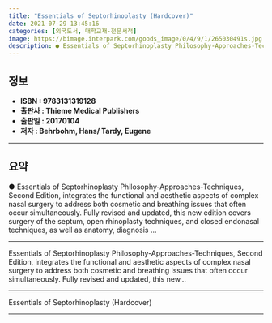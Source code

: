 ```yaml
---
title: "Essentials of Septorhinoplasty (Hardcover)"
date: 2021-07-29 13:45:16
categories: [외국도서, 대학교재-전문서적]
image: https://bimage.interpark.com/goods_image/0/4/9/1/265030491s.jpg
description: ● Essentials of Septorhinoplasty Philosophy-Approaches-Techniques, Second Edition, integrates the functional and aesthetic aspects of complex nasal surgery to
---
```


## **정보**

- **ISBN : 9783131319128**
- **출판사 : Thieme Medical Publishers**
- **출판일 : 20170104**
- **저자 : Behrbohm, Hans/ Tardy, Eugene**

------



## **요약**

●  Essentials of Septorhinoplasty Philosophy-Approaches-Techniques, Second Edition, integrates the functional and aesthetic aspects of complex nasal surgery to address both cosmetic and breathing issues that often occur simultaneously. Fully revised and updated, this new edition covers surgery of the septum, open rhinoplasty techniques, and closed endonasal techniques, as well as anatomy, diagnosis ...

------

Essentials of Septorhinoplasty Philosophy-Approaches-Techniques, Second Edition, integrates the functional and aesthetic aspects of complex nasal surgery to address both cosmetic and breathing issues that often occur simultaneously. Fully revised and updated, this new... 

------


Essentials of Septorhinoplasty (Hardcover) 

------


